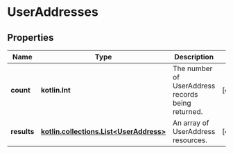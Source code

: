 
# UserAddresses

## Properties
| Name | Type | Description | Notes |
| ------------ | ------------- | ------------- | ------------- |
| **count** | **kotlin.Int** | The number of UserAddress records being returned. |  [optional] |
| **results** | [**kotlin.collections.List&lt;UserAddress&gt;**](UserAddress.md) | An array of UserAddress resources. |  [optional] |



